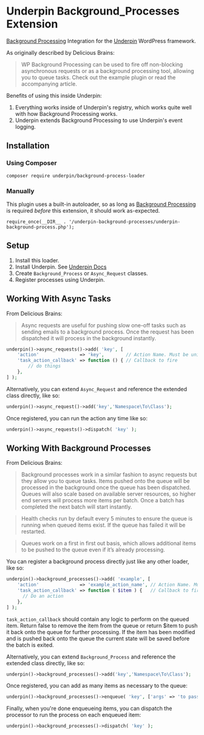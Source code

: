 # Underpin Background_Processes Extension

[Background Processing](https://github.com/deliciousbrains/wp-background-processing) Integration for
the [Underpin](https://github.com/underpin-wp/underpin) WordPress framework.

As originally described by Delicious Brains:
> WP Background Processing can be used to fire off non-blocking asynchronous requests or as a background processing tool, allowing you to queue tasks. Check out the example plugin or read the accompanying article.

Benefits of using this inside Underpin:

1. Everything works inside of Underpin's registry, which works quite well with how Background Processing works.
1. Underpin extends Background Processing to use Underpin's event logging.

## Installation

### Using Composer

`composer require underpin/background-process-loader`

### Manually

This plugin uses a built-in autoloader, so as long
as [Background Processing](https://github.com/deliciousbrains/wp-background-processing) is required _before_
this extension, it should work as-expected.

`require_once(__DIR__ . '/underpin-background-processes/underpin-background-process.php');`

## Setup

1. Install this loader.
1. Install Underpin. See [Underpin Docs](https://www.github.com/underpin-wp/underpin)
1. Create `Background_Process` or `Async_Request` classes.
1. Register processes using Underpin.

## Working With Async Tasks

From Delicious Brains:
> Async requests are useful for pushing slow one-off tasks such as sending emails to a background process. Once the request has been dispatched it will process in the background instantly.

```php
underpin()->async_requests()->add( 'key', [
	'action'               => 'key',        // Action Name. Must be unique.
	'task_action_callback' => function () { // Callback to fire
		// do things
	},
] );
```

Alternatively, you can extend `Async_Request` and reference the extended class directly, like so:

```php
underpin()->async_request()->add('key','Namespace\To\Class');
```

Once registered, you can run the action any time like so:

```php
underpin()->async_requests()->dispatch( 'key' );
```

## Working With Background Processes

From Delicious Brains:
> Background processes work in a similar fashion to async requests but they allow you to queue tasks. Items pushed onto the queue will be processed in the background once the queue has been dispatched. Queues will also scale based on available server resources, so higher end servers will process more items per batch. Once a batch has completed the next batch will start instantly.

> Health checks run by default every 5 minutes to ensure the queue is running when queued items exist. If the queue has failed it will be restarted.

> Queues work on a first in first out basis, which allows additional items to be pushed to the queue even if it’s already processing.

You can register a background process directly just like any other loader, like so:

```php
underpin()->background_processes()->add( 'example', [
	'action'               => 'example_action_name', // Action Name. Must be unique.
	'task_action_callback' => function ( $item ) {   // Callback to fire on a single item.
	  // Do an action
	},
] );
```

`task_action_callback` should contain any logic to perform on the queued item. Return false to remove the item from the
queue or return $item to push it back onto the queue for further processing. If the item has been modified and is pushed
back onto the queue the current state will be saved before the batch is exited.

Alternatively, you can extend `Background_Process` and reference the extended class directly, like so:

```php
underpin()->background_processes()->add('key','Namespace\To\Class');
```

Once registered, you can add as many items as necessary to the queue:

```php
underpin()->background_processes()->enqueue( 'key', ['args' => 'to pass to task_action_callback'] );
```

Finally, when you're done enqueueing items, you can dispatch the processor to run the process on each enqueued item:

```php
underpin()->background_processes()->dispatch( 'key' );
```